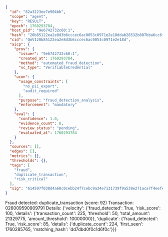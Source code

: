 ```json
{
  "id": "82a3223ee7e904bb",
  "scope": "agent",
  "key": "RESULT",
  "epoch": 1760293784,
  "host_pid": "9e6742732c60:1",
  "hash": "20b85122ea2e8d3b6cccec6ac0053c0971e2e18ddab28532b887bba6cc6fbeff",
  "cid": "QmV120b85122ea2e8d3b6cccec6ac0053c0971e2e18d",
  "aicp": {
    "prov": {
      "issuer": "9e6742732c60:1",
      "created_at": 1760293784,
      "method": "automated_fraud_detection",
      "vc_type": "VerifiableCredential"
    },
    "ucon": {
      "usage_constraints": [
        "no_pii_export",
        "audit_required"
      ],
      "purpose": "fraud_detection_analysis",
      "enforcement": "mandatory"
    },
    "eval": {
      "confidence": 1.0,
      "evidence_count": 0,
      "review_status": "pending",
      "evaluated_at": 1760293784
    }
  },
  "sources": [],
  "edges": [],
  "metrics": {},
  "thresholds": {},
  "tags": [
    "fraud",
    "duplicate_transaction",
    "risk_critical"
  ],
  "sig": "614597f038d4a60c0cebb24f7cebc9a34e7131739f9a538e271aca7f4eefe2ba"
}
```

Fraud detected: duplicate_transaction (score: 92)
Transaction: 026009590909791
Details: {'velocity': {'fraud_detected': True, 'risk_score': 100, 'details': {'transaction_count': 225, 'threshold': 50, 'total_amount': 21329775, 'amount_threshold': 10000000}}, 'duplicate': {'fraud_detected': True, 'risk_score': 85, 'details': {'duplicate_count': 224, 'first_seen': 1760285765, 'matching_hash': 'dd7dbd0f0c1d6f0c'}}}